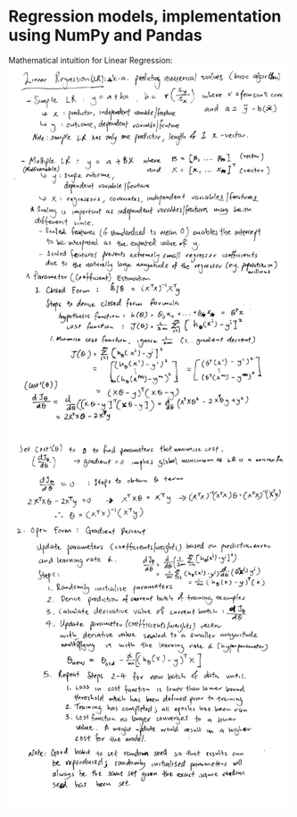 # Regression models, implementation using NumPy and Pandas

Mathematical intuition for Linear Regression:
![](../assets/lr_1.jpg)
![](../assets/lr_2.jpg)